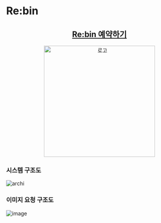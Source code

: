 # Re:bin 
<div align="center">
   <h2><a href="https://www.re-bin.kr">Re:bin 예약하기</a></h2>

<img src="https://github.com/user-attachments/assets/1f3402b1-2c81-4928-9469-9ea5584c2ce3" alt="로고" style="width: 300px; height: auto;">
</div>

### 시스템 구조도
![archi](https://github.com/user-attachments/assets/4e334ca0-39fc-4bbc-9184-4511ae08c069)

### 이미지 요청 구조도
![image](https://github.com/user-attachments/assets/6947e504-70af-48fb-8435-68f8f434b5ce)
